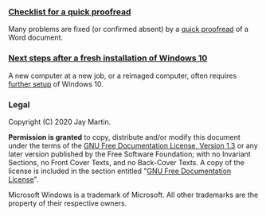 

### [Checklist for a quick proofread](/proofread_checklist)

Many problems are fixed (or confirmed absent) by a [quick proofread](/proofread_checklist) of a Word document.

### [Next steps after a fresh installation of Windows 10](/windows_setup)

A new computer at a new job, or a reimaged computer, often requires [further setup](/windows_setup) of Windows 10. 

### Legal

Copyright (C) 2020 Jay Martin. 

**Permission is granted** to copy, distribute and/or modify this document
under the terms of the [GNU Free Documentation License, Version 1.3](https://www.gnu.org/licenses/fdl-1.3.txt)
or any later version published by the Free Software Foundation; 
with no Invariant Sections, no Front Cover Texts, and no Back-Cover Texts.
A copy of the license is included in the section entitled "[GNU Free Documentation License](fdl-1.3.md)".

Microsoft Windows is a trademark of Microsoft. All other trademarks are the property of their respective owners. 

<!--- --->
